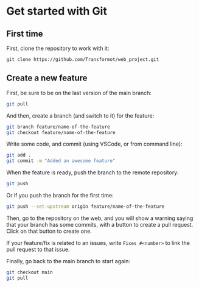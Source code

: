 # Get started with Git

## First time

First, clone the repository to work with it:

``
git clone https://github.com/Transformot/web_project.git
``

## Create a new feature

First, be sure to be on the last version of the main branch:

```bash
git pull
```

And then, create a branch (and switch to it) for the feature:

```bash
git branch feature/name-of-the-feature
git checkout feature/name-of-the-feature
```

Write some code, and commit (using VSCode, or from command line):

```bash
git add .
git commit -m "Added an awesome feature"
```

When the feature is ready, push the branch to the remote repository:

```bash
git push
```

Or if you push the branch for the first time:

```bash
git push --set-upstream origin feature/name-of-the-feature
```

Then, go to the repository on the web, and you will show a warning saying that your branch has some commits, with a button to create a pull request. Click on that button to create one.

If your feature/fix is related to an issues, write `Fixes #<number>` to link the pull request to that issue.

Finally, go back to the main branch to start again:

```bash
git checkout main
git pull
```
